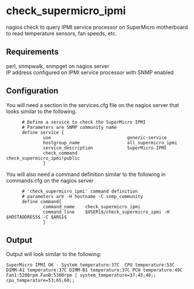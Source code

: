 # check_supermicro_ipmi
 nagios check to query IPMI service processor on SuperMicro motherboard to read temperature sensors, fan speeds, etc.


## Requirements
perl, snmpwalk, snmpget on nagios server  
IP address configured on IPMI service processor with SNMP enabled  


## Configuration
You will need a section in the services.cfg
file on the nagios server that looks similar to the following.
```
      # Define a service to check the SuperMicro IPMI
      # Parameters are SNMP community name
      define service {
              use                             generic-service
              hostgroup_name                  all_supermicro_ipmi
              service_description             SuperMicro IPMI
              check_command                   check_supermicro_ipmi!public
              }
```

You will also need a command definition similar to the following in commands.cfg on the nagios server
```
      # 'check_supermicro_ipmi' command definition
      # parameters are -H hostname -C snmp_community
      define command{
              command_name    check_supermicro_ipmi
              command_line    $USER1$/check_supermicro_ipmi -H $HOSTADDRESS$ -C $ARG1$
              }
```



## Output
Output will look similar to the following:
```
SuperMicro IPMI OK - System temperature:37C  CPU temperature:53C  DIMM-A1 temperature:37C DIMM-B1 temperature:37C PCH temperature:49C Fan1:5200rpm FanB:5300rpm | system_temperature=37;45;40;; cpu_temperature=53;65;60;;
```

